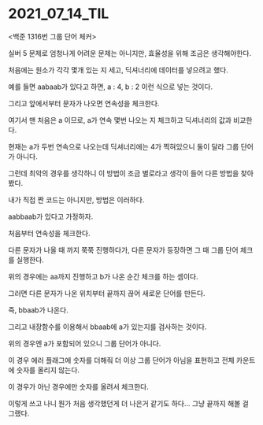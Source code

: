 # 2021_07_14_TIL

<백준 1316번 그룹 단어 체커>

실버 5 문제로 엄청나게 어려운 문제는 아니지만, 효율성을 위해 조금은 생각해야한다.

처음에는 원소가 각각 몇개 있는 지 세고, 딕셔너리에 데이터를 넣으려고 했다.

예를 들면 aabaab가 있다고 하면, a : 4, b : 2 이런 식으로 넣는 것이다.

그리고 앞에서부터 문자가 나오면 연속성을 체크한다.

여기서 맨 처음은 a 이므로, a가 연속 몇번 나오는 지 체크하고 딕셔너리의 값과 비교한다.

현재는 a가 두번 연속으로 나오는데 딕셔너리에는 4가 찍혀있으니 둘이 달라 그룹 단어가 아니다.

그런데 최악의 경우를 생각하니 이 방법이 조금 별로라고 생각이 들어 다른 방법을 찾아봤다.

내가 직접 짠 코드는 아니지만, 방법은 이러하다.

aabbaab가 있다고 가정하자.

처음부터 연속성을 체크한다.

다른 문자가 나올 때 까지 쭉쭉 진행하다가, 다른 문자가 등장하면 그 때 그룹 단어 체크를 실행한다.

위의 경우에는 aa까지 진행하고 b가 나온 순간 체크를 하는 셈이다.

그러면 다른 문자가 나온 위치부터 끝까지 끊어 새로운 단어를 만든다.

즉, bbaab가 나온다.

그리고 내장함수를 이용해서 bbaab에 a가 있는지를 검사하는 것이다.

위의 경우엔 a가 포함되어 있으니 그룹 단어가 아니다.

이 경우 에러 플래그에 숫자를 더해줘 더 이상 그룹 단어가 아님을 표현하고 전체 카운트에 숫자를 올리지 않는다.

이 경우가 아닌 경우에만 숫자를 올려서 체크한다.

이렇게 쓰고 나니 뭔가 처음 생각했던게 더 나은거 같기도 하다... 그냥 끝까지 해볼 걸 그랬다.
